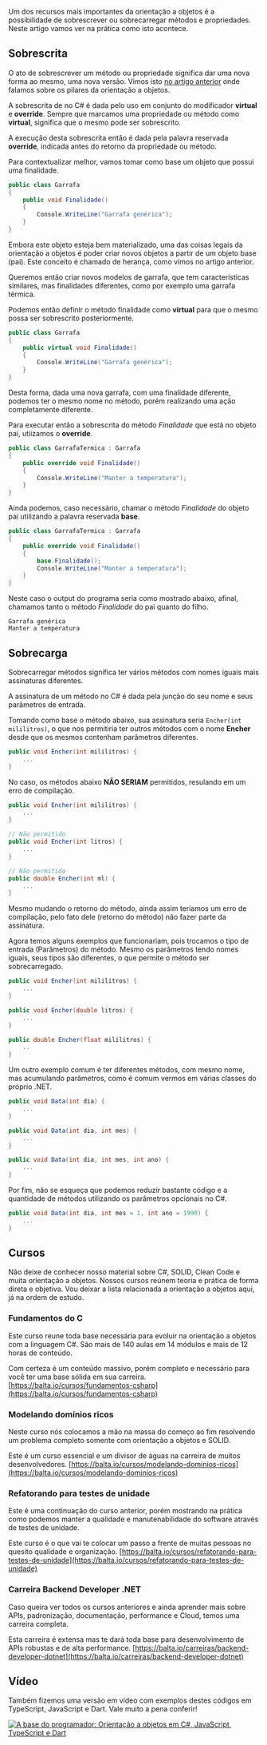 Um dos recursos mais importantes da orientação a objetos é a possibilidade de sobrescrever ou sobrecarregar métodos e propriedades. Neste artigo vamos ver na prática como isto acontece.

## Sobrescrita

O ato de sobrescrever um método ou propriedade significa dar uma nova forma ao mesmo, uma nova versão. Vimos isto [no artigo anterior](https://balta.io/blog/orientacao-a-objetos) onde falamos sobre os pilares da orientação a objetos.

A sobrescrita de no C# é dada pelo uso em conjunto do modificador **virtual** e **override**. Sempre que marcamos uma propriedade ou método como **virtual**, significa que o mesmo pode ser sobrescrito.

A execução desta sobrescrita então é dada pela palavra reservada **override**, indicada antes do retorno da propriedade ou método.

Para contextualizar melhor, vamos tomar como base um objeto que possui uma finalidade.

```csharp
public class Garrafa
{
	public void Finalidade()
	{
		Console.WriteLine("Garrafa genérica");
	}
}
```

Embora este objeto esteja bem materializado, uma das coisas legais da orientação a objetos é poder criar novos objetos a partir de um objeto base (pai). Este conceito é chamado de herança, como vimos no artigo anterior.

Queremos então criar novos modelos de garrafa, que tem características similares, mas finalidades diferentes, como por exemplo uma garrafa térmica.

Podemos então definir o método finalidade como **virtual** para que o mesmo possa ser sobrescrito posteriormente.

```csharp
public class Garrafa
{
	public virtual void Finalidade()
	{
		Console.WriteLine("Garrafa genérica");
	}
}
```

Desta forma, dada uma nova garrafa, com uma finalidade diferente, podemos ter o mesmo nome no método, porém realizando uma ação completamente diferente.

Para executar então a sobrescrita do método _Finalidade_ que está no objeto pai, utiizamos o **override**.

```csharp
public class GarrafaTermica : Garrafa
{
	public override void Finalidade()
	{
		Console.WriteLine("Manter a temperatura");
	}
}
```

Ainda podemos, caso necessário, chamar o método _Finalidade_ do objeto pai utilizando a palavra reservada **base**.

```csharp
public class GarrafaTermica : Garrafa
{
	public override void Finalidade()
	{
		base.Finalidade();
		Console.WriteLine("Manter a temperatura");
	}
}
```

Neste caso o output do programa seria como mostrado abaixo, afinal, chamamos tanto o método _Finalidade_ do pai quanto do filho.

```
Garrafa genérica
Manter a temperatura
```

## Sobrecarga

Sobrecarregar métodos significa ter vários métodos com nomes iguais mais assinaturas diferentes.

A assinatura de um método no C# é dada pela junção do seu nome e seus parâmetros de entrada.

Tomando como base o método abaixo, sua assinatura seria <code>Encher(int mililitros)</code>, o que nos permitiria ter outros métodos com o nome **Encher** desde que os mesmos contenham parâmetros diferentes.

```csharp
public void Encher(int mililitros) {
    ...
}
```

No caso, os métodos abaixo **NÃO SERIAM** permitidos, resulando em um erro de compilação.

```csharp
public void Encher(int mililitros) {
    ...
}

// Não permitido
public void Encher(int litros) {
    ...
}

// Não permitido
public double Encher(int ml) {
    ...
}
```

Mesmo mudando o retorno do método, ainda assim teríamos um erro de compilação, pelo fato dele (retorno do método) não fazer parte da assinatura.

Agora temos alguns exemplos que funcionariam, pois trocamos o tipo de entrada (Parâmetros) do método. Mesmo os parâmetros tendo nomes iguais, seus tipos são diferentes, o que permite o método ser sobrecarregado.

```csharp
public void Encher(int mililitros) {
    ...
}

public void Encher(double litros) {
    ...
}

public double Encher(float mililitros) {
    ..
}
```

Um outro exemplo comum é ter diferentes métodos, com mesmo nome, mas acumulando parâmetros, como é comum vermos em várias classes do próprio .NET.

```csharp
public void Data(int dia) {
    ...
}

public void Data(int dia, int mes) {
    ...
}

public void Data(int dia, int mes, int ano) {
    ...
}
```

Por fim, não se esqueça que podemos reduzir bastante código e a quantidade de métodos utilizando os parâmetros opcionais no C#.

```csharp
public void Data(int dia, int mes = 1, int ano = 1990) {
    ...
}
```

## Cursos

Não deixe de conhecer nosso material sobre C#, SOLID, Clean Code e muita orientação a objetos. Nossos cursos reúnem teoria e prática de forma direta e objetiva. Vou deixar a lista relacionada a orientação a objetos aqui, já na ordem de estudo.

### Fundamentos do C

Este curso reune toda base necessária para evoluir na orientação a objetos com a linguagem C#. São mais de 140 aulas em 14 módulos e mais de 12 horas de conteúdo.

Com certeza é um conteúdo massivo, porém completo e necessário para você ter uma base sólida em sua carreira.
[https://balta.io/cursos/fundamentos-csharp](https://balta.io/cursos/fundamentos-csharp)

### Modelando domínios ricos

Neste curso nós colocamos a mão na massa do começo ao fim resolvendo um problema completo somente com orientação a objetos e SOLID.

Este é um curso essencial e um divisor de águas na carreira de muitos desenvolvedores.
[https://balta.io/cursos/modelando-dominios-ricos](https://balta.io/cursos/modelando-dominios-ricos)

### Refatorando para testes de unidade

Este é uma continuação do curso anterior, porém mostrando na prática como podemos manter a qualidade e manutenabilidade do software através de testes de unidade.

Este curso é o que vai te colocar um passo a frente de muitas pessoas no quesito qualidade e organização.
[https://balta.io/cursos/refatorando-para-testes-de-unidade](https://balta.io/cursos/refatorando-para-testes-de-unidade)

### Carreira Backend Developer .NET

Caso queira ver todos os cursos anteriores e ainda aprender mais sobre APIs, padronização, documentação, performance e Cloud, temos uma carreira completa.

Esta carreira é extensa mas te dará toda base para desenvolvimento de APIs robustas e de alta performance.
[https://balta.io/carreiras/backend-developer-dotnet](https://balta.io/carreiras/backend-developer-dotnet)

## Vídeo

Também fizemos uma versão em vídeo com exemplos destes códigos em TypeScript, JavaScript e Dart. Vale muito a pena conferir!

[![A base do programador: Orientação a objetos em C#, JavaScript, TypeScript e Dart](https://img.youtube.com/vi/o5g986Wpd18/0.jpg)](https://www.youtube.com/watch?v=o5g986Wpd18 "A base do programador: Orientação a objetos em C#, JavaScript, TypeScript e Dart")
